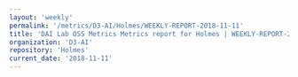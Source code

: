 ```yaml
---
layout: 'weekly'
permalink: '/metrics/D3-AI/Holmes/WEEKLY-REPORT-2018-11-11'
title: 'DAI Lab OSS Metrics Metrics report for Holmes | WEEKLY-REPORT-2018-11-11'
organization: 'D3-AI'
repository: 'Holmes'
current_date: '2018-11-11'
---
```

